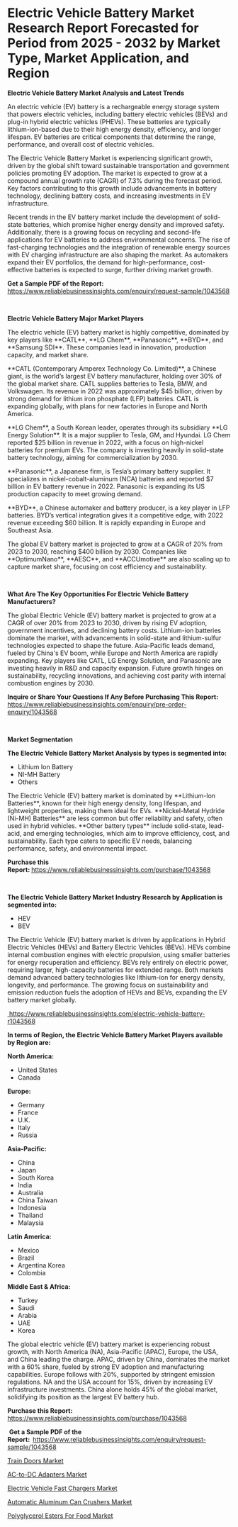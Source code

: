<p><h1>Electric Vehicle Battery Market Research Report Forecasted for Period from 2025 -  2032 by Market Type, Market Application, and Region</h1></p><p><strong>Electric Vehicle Battery Market Analysis and Latest Trends</strong></p>
<p><p>An electric vehicle (EV) battery is a rechargeable energy storage system that powers electric vehicles, including battery electric vehicles (BEVs) and plug-in hybrid electric vehicles (PHEVs). These batteries are typically lithium-ion-based due to their high energy density, efficiency, and longer lifespan. EV batteries are critical components that determine the range, performance, and overall cost of electric vehicles.</p><p>The Electric Vehicle Battery Market is experiencing significant growth, driven by the global shift toward sustainable transportation and government policies promoting EV adoption. The market is expected to grow at a compound annual growth rate (CAGR) of 7.3% during the forecast period. Key factors contributing to this growth include advancements in battery technology, declining battery costs, and increasing investments in EV infrastructure.</p><p>Recent trends in the EV battery market include the development of solid-state batteries, which promise higher energy density and improved safety. Additionally, there is a growing focus on recycling and second-life applications for EV batteries to address environmental concerns. The rise of fast-charging technologies and the integration of renewable energy sources with EV charging infrastructure are also shaping the market. As automakers expand their EV portfolios, the demand for high-performance, cost-effective batteries is expected to surge, further driving market growth.</p></p>
<p><strong>Get a Sample PDF of the Report:&nbsp;</strong> <a href="https://www.reliablebusinessinsights.com/enquiry/request-sample/1043568?utm_campaign=1138&utm_medium=2&utm_source=Github&utm_content=ia&utm_term=22012025&utm_id=electric-vehicle-battery">https://www.reliablebusinessinsights.com/enquiry/request-sample/1043568</a></p>
<p>&nbsp;</p>
<p><strong>Electric Vehicle Battery Major Market Players</strong></p>
<p><p>The electric vehicle (EV) battery market is highly competitive, dominated by key players like **CATL**, **LG Chem**, **Panasonic**, **BYD**, and **Samsung SDI**. These companies lead in innovation, production capacity, and market share.</p><p>**CATL (Contemporary Amperex Technology Co. Limited)**, a Chinese giant, is the world’s largest EV battery manufacturer, holding over 30% of the global market share. CATL supplies batteries to Tesla, BMW, and Volkswagen. Its revenue in 2022 was approximately $45 billion, driven by strong demand for lithium iron phosphate (LFP) batteries. CATL is expanding globally, with plans for new factories in Europe and North America.</p><p>**LG Chem**, a South Korean leader, operates through its subsidiary **LG Energy Solution**. It is a major supplier to Tesla, GM, and Hyundai. LG Chem reported $25 billion in revenue in 2022, with a focus on high-nickel batteries for premium EVs. The company is investing heavily in solid-state battery technology, aiming for commercialization by 2030.</p><p>**Panasonic**, a Japanese firm, is Tesla’s primary battery supplier. It specializes in nickel-cobalt-aluminum (NCA) batteries and reported $7 billion in EV battery revenue in 2022. Panasonic is expanding its US production capacity to meet growing demand.</p><p>**BYD**, a Chinese automaker and battery producer, is a key player in LFP batteries. BYD’s vertical integration gives it a competitive edge, with 2022 revenue exceeding $60 billion. It is rapidly expanding in Europe and Southeast Asia.</p><p>The global EV battery market is projected to grow at a CAGR of 20% from 2023 to 2030, reaching $400 billion by 2030. Companies like **OptimumNano**, **AESC**, and **ACCUmotive** are also scaling up to capture market share, focusing on cost efficiency and sustainability.</p></p>
<p>&nbsp;</p>
<p><strong>What Are The Key Opportunities For Electric Vehicle Battery Manufacturers?</strong></p>
<p><p>The global Electric Vehicle (EV) battery market is projected to grow at a CAGR of over 20% from 2023 to 2030, driven by rising EV adoption, government incentives, and declining battery costs. Lithium-ion batteries dominate the market, with advancements in solid-state and lithium-sulfur technologies expected to shape the future. Asia-Pacific leads demand, fueled by China's EV boom, while Europe and North America are rapidly expanding. Key players like CATL, LG Energy Solution, and Panasonic are investing heavily in R&D and capacity expansion. Future growth hinges on sustainability, recycling innovations, and achieving cost parity with internal combustion engines by 2030.</p></p>
<p><strong>Inquire or Share Your Questions If Any Before Purchasing This Report:</strong> <a href="https://www.reliablebusinessinsights.com/enquiry/pre-order-enquiry/1043568?utm_campaign=1138&utm_medium=2&utm_source=Github&utm_content=ia&utm_term=22012025&utm_id=electric-vehicle-battery">https://www.reliablebusinessinsights.com/enquiry/pre-order-enquiry/1043568</a></p>
<p>&nbsp;</p>
<p><strong>Market Segmentation</strong></p>
<p><strong>The Electric Vehicle Battery Market Analysis by types is segmented into:</strong></p>
<p><ul><li>Lithium Ion Battery</li><li>NI-MH Battery</li><li>Others</li></ul></p>
<p><p>The Electric Vehicle (EV) battery market is dominated by **Lithium-Ion Batteries**, known for their high energy density, long lifespan, and lightweight properties, making them ideal for EVs. **Nickel-Metal Hydride (Ni-MH) Batteries** are less common but offer reliability and safety, often used in hybrid vehicles. **Other battery types** include solid-state, lead-acid, and emerging technologies, which aim to improve efficiency, cost, and sustainability. Each type caters to specific EV needs, balancing performance, safety, and environmental impact.</p></p>
<p><strong>Purchase this Report:&nbsp;</strong><a href="https://www.reliablebusinessinsights.com/purchase/1043568?utm_campaign=1138&utm_medium=2&utm_source=Github&utm_content=ia&utm_term=22012025&utm_id=electric-vehicle-battery">https://www.reliablebusinessinsights.com/purchase/1043568</a></p>
<p>&nbsp;</p>
<p><strong>The Electric Vehicle Battery Market Industry Research by Application is segmented into:</strong></p>
<p><ul><li>HEV</li><li>BEV</li></ul></p>
<p><p>The Electric Vehicle (EV) battery market is driven by applications in Hybrid Electric Vehicles (HEVs) and Battery Electric Vehicles (BEVs). HEVs combine internal combustion engines with electric propulsion, using smaller batteries for energy recuperation and efficiency. BEVs rely entirely on electric power, requiring larger, high-capacity batteries for extended range. Both markets demand advanced battery technologies like lithium-ion for energy density, longevity, and performance. The growing focus on sustainability and emission reduction fuels the adoption of HEVs and BEVs, expanding the EV battery market globally.</p></p>
<p><a href="https://www.reliablebusinessinsights.com/electric-vehicle-battery-r1043568?utm_campaign=1138&utm_medium=2&utm_source=Github&utm_content=ia&utm_term=22012025&utm_id=electric-vehicle-battery">&nbsp;https://www.reliablebusinessinsights.com/electric-vehicle-battery-r1043568</a></p>
<p><strong>In terms of Region, the Electric Vehicle Battery Market Players available by Region are:</strong></p>
<p>
    <p> <strong> North America: </strong>
        <ul>
            <li>United States</li>
            <li>Canada</li>
        </ul>
        </p> 
    <p> <strong> Europe: </strong>
        <ul>
            <li>Germany</li>
            <li>France</li>
            <li>U.K.</li>
            <li>Italy</li>
            <li>Russia</li>
        </ul>
        </p> 
    <p> <strong> Asia-Pacific: </strong>
        <ul>
            <li>China</li>
            <li>Japan</li>
            <li>South Korea</li>
            <li>India</li>
            <li>Australia</li>
            <li>China Taiwan</li>
            <li>Indonesia</li>
            <li>Thailand</li>
            <li>Malaysia</li>
        </ul>
        </p> 
    <p> <strong> Latin America: </strong>
        <ul>
            <li>Mexico</li>
            <li>Brazil</li>
            <li>Argentina Korea</li>
            <li>Colombia</li>
        </ul>
        </p> 
    <p> <strong> Middle East & Africa: </strong>
        <ul>
            <li>Turkey</li>
            <li>Saudi</li>
            <li>Arabia</li>
            <li>UAE</li>
            <li>Korea</li>
        </ul>
    </p>
    </p>
<p><p>The global electric vehicle (EV) battery market is experiencing robust growth, with North America (NA), Asia-Pacific (APAC), Europe, the USA, and China leading the charge. APAC, driven by China, dominates the market with a 60% share, fueled by strong EV adoption and manufacturing capabilities. Europe follows with 20%, supported by stringent emission regulations. NA and the USA account for 15%, driven by increasing EV infrastructure investments. China alone holds 45% of the global market, solidifying its position as the largest EV battery hub.</p></p>
<p><strong>Purchase this Report: </strong><a href="https://www.reliablebusinessinsights.com/purchase/1043568?utm_campaign=1138&utm_medium=2&utm_source=Github&utm_content=ia&utm_term=22012025&utm_id=electric-vehicle-battery">https://www.reliablebusinessinsights.com/purchase/1043568</a></p>
<p>&nbsp;<strong>Get a Sample PDF of the Report:&nbsp;&nbsp;</strong><a href="https://www.reliablebusinessinsights.com/enquiry/request-sample/1043568?utm_campaign=1138&utm_medium=2&utm_source=Github&utm_content=ia&utm_term=22012025&utm_id=electric-vehicle-battery">https://www.reliablebusinessinsights.com/enquiry/request-sample/1043568</a></p>
<p><strong></strong></p>
<p><p><a href="https://github.com/norbeludie83/Market-Research-Report-List-1/blob/main/train-doors-market.md?utm_campaign=1138&utm_medium=2&utm_source=Github&utm_content=ia&utm_term=22012025&utm_id=electric-vehicle-battery">Train Doors Market</a></p><p><a href="https://www.linkedin.com/pulse/ac-to-dc-adapters-market-demand-forecast-106-cagr-growth-rkrye?utm_campaign=1138&utm_medium=2&utm_source=Github&utm_content=ia&utm_term=22012025&utm_id=electric-vehicle-battery">AC-to-DC Adapters Market</a></p><p><a href="https://github.com/shirleenfraker87/Market-Research-Report-List-1/blob/main/electric-vehicle-fast-chargers-market.md?utm_campaign=1138&utm_medium=2&utm_source=Github&utm_content=ia&utm_term=22012025&utm_id=electric-vehicle-battery">Electric Vehicle Fast Chargers Market</a></p><p><a href="https://www.linkedin.com/pulse/automatic-aluminum-can-crushers-market-research-report-p3osc?utm_campaign=1138&utm_medium=2&utm_source=Github&utm_content=ia&utm_term=22012025&utm_id=electric-vehicle-battery">Automatic Aluminum Can Crushers Market</a></p><p><a href="https://www.linkedin.com/pulse/polyglycerol-esters-food-market-study-forecasted-cagr-127-serving-8ipne?utm_campaign=1138&utm_medium=2&utm_source=Github&utm_content=ia&utm_term=22012025&utm_id=electric-vehicle-battery">Polyglycerol Esters For Food Market</a></p></p>